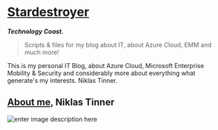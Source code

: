 ﻿# [Stardestroyer](https://stardestroyer.xyz/)

***Technology Coast.***

>Scripts & files for my blog about IT, about Azure Cloud, EMM and much more!

This is my personal IT Blog, about Azure Cloud, Microsoft Enterprise Mobility & Security and considerably more about everything what generate's my interests. Niklas Tinner.

## **[About me](https://stardestroyer.xyz/about-me/), Niklas Tinner**

![enter image description here](https://stardestroyer.xyz/content/images/2021/02/badasscover.png)


